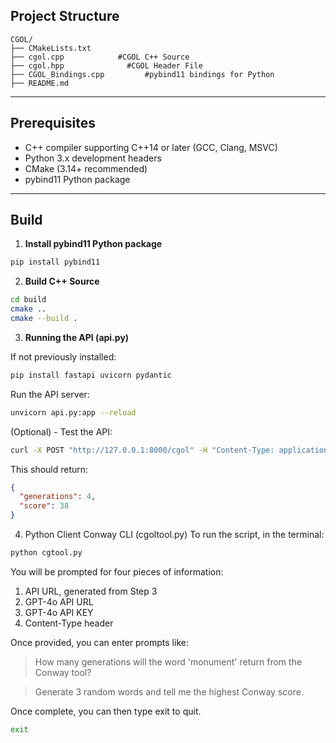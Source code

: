 ## Project Structure

```
CGOL/
├── CMakeLists.txt
├── cgol.cpp            #CGOL C++ Source
├── cgol.hpp              #CGOL Header File
├── CGOL_Bindings.cpp         #pybind11 bindings for Python
├── README.md
```

---

## Prerequisites

- C++ compiler supporting C++14 or later (GCC, Clang, MSVC)
- Python 3.x development headers
- CMake (3.14+ recommended)
- pybind11 Python package

---

## Build

1. **Install pybind11 Python package**
```bash
pip install pybind11
```

2. **Build C++ Source**
```bash
cd build
cmake ..
cmake --build .
```
3. **Running the API (api.py)**

If not previously installed:
```bash
pip install fastapi uvicorn pydantic
```

Run the API server:
```bash
unvicorn api.py:app --reload
```

(Optional) - Test the API:
```bash
curl -X POST "http://127.0.0.1:8000/cgol" -H "Content-Type: application/json" -d '{"word": "monument"}'
```

This should return:
```json
{
  "generations": 4,
  "score": 38
}
```

4. Python Client Conway CLI (cgoltool.py)
To run the script, in the terminal:
```bash
python cgtool.py
```

You will be prompted for four pieces of information:
1. API URL, generated from Step 3
2. GPT-4o API URL
3. GPT-4o API KEY
4. Content-Type header

Once provided, you can enter prompts like:

> How many generations will the word 'monument' return from the Conway tool?

> Generate 3 random words and tell me the highest Conway score.

Once complete, you can then type exit to quit.
```bash
exit
```
